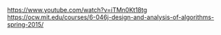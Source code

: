 https://www.youtube.com/watch?v=iTMn0Kt18tg
https://ocw.mit.edu/courses/6-046j-design-and-analysis-of-algorithms-spring-2015/
